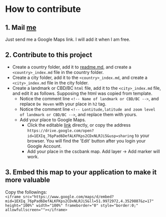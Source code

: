 # How to contribute
## 1. Mail [me](mailto:liuxiaolong125@gmail.com)
Just send me a Google Maps link. I will add it when I am free.

## 2. Contribute to this project
- Create a country folder, add it to [readme.md](readme.md), and create a ```<country>_index.md``` file in the country folder.
- Create a city folder, add it to the ```<country>_index.md```, and create a ```<city>_index.md``` file in the city folder.
- Create a landmark or CBD/BC ```html``` file, add it to the ```<city>_index.md``` file, and edit it as follows.
Supposing the html was copied from template.
	- Notice the comment line ```<!-- Name of landmark or CBD/BC -->```, and replace ```De Hoven``` with your place in ```h2``` tag.
	- Notice the comment line ```<!-- Lontitude,latitude and zoom level of landmark or CBD/BC -->```, and replace them with yours.
	- Add your place to Google Maps.
		- Click the editable [link](https://drive.google.com/open?id=1EXIq_76pPad6DefALKFKps2CDxNLRJi5&usp=sharing) directly, or copy the address ```https://drive.google.com/open?id=1EXIq_76pPad6DefALKFKps2CDxNLRJi5&usp=sharing``` to your browser. You will find the 'Edit' button after you login your Google Account.
		- Add your place in the cscbank map. Add layer → Add marker will work. 

## 3. Embed this map to your application to make it more valuable
Copy the followings:<br>
```<iframe src="https://www.google.com/maps/d/embed?mid=1EXIq_76pPad6DefALKFKps2CDxNLRJi5&ll=51.9972972,4.3529887&z=17" height="100%" width="100%" frameborder="0" style="border:0;" allowfullscreen=""></iframe>```